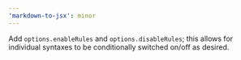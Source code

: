 ```yaml
---
'markdown-to-jsx': minor
---
```


Add `options.enableRules` and `options.disableRules`; this allows for individual syntaxes to be conditionally switched on/off as desired.
